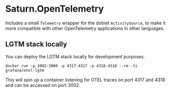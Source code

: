 # Saturn.OpenTelemetry

Includes a small `Telemetry` wrapper for the dotnet `ActivitySource`, to make it more compatible
with other OpenTelemetry applications in other languages.

## LGTM stack locally

You can deploy the LGTM stack locally for development purposes.

```console
docker run -p 3002:3000 -p 4317:4317 -p 4318:4318 --rm -ti grafana/otel-lgtm
```
This will spin up a container listening for OTEL traces on port 4317 and 4318 and can be accessed on port 3002.
